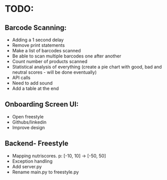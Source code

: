 # TODO:

## Barcode Scanning:
- Adding a 1 second delay
- Remove print statements
- Make a list of barcodes scanned
- Be able to scan multiple barcodes one after another
- Count number of products scanned
- Statistical analysis of everything (create a pie chart with good, bad and neutral scores - will be done eventually)
- API calls
- Need to add sound
- Add a table at the end

## Onboarding Screen UI:
- Open freestyle
- Githubs/linkedin
- Improve design

## Backend- Freestyle
- Mapping nutriscores. p: [-10, 10] -> [-50, 50]
- Exception handling
- Add server.py
- Rename main.py to freestyle.py
